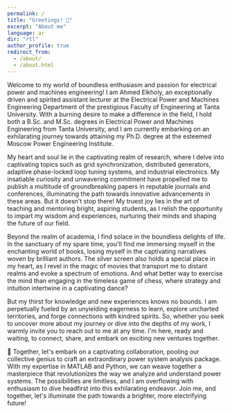 ```yaml
---
permalink: /
title: "Greetings! 👋"
excerpt: "About me"
language: ar
dir: "rtl"
author_profile: true
redirect_from: 
  - /about/
  - /about.html
---
```


Welcome to my world of boundless enthusiasm and passion for electrical power and machines engineering! I am Ahmed Elkholy, an exceptionally driven and spirited assistant lecturer at the Electrical Power and Machines Engineering Department of the prestigious Faculty of Engineering at Tanta University. With a burning desire to make a difference in the field, I hold both a B.Sc. and M.Sc. degrees in Electrical Power and Machines Engineering from Tanta University, and I am currently embarking on an exhilarating journey towards attaining my Ph.D. degree at the esteemed Moscow Power Engineering Institute.

My heart and soul lie in the captivating realm of research, where I delve into captivating topics such as grid synchronization, distributed generators, adaptive phase-locked loop tuning systems, and industrial electronics. My insatiable curiosity and unwavering commitment have propelled me to publish a multitude of groundbreaking papers in reputable journals and conferences, illuminating the path towards innovative advancements in these areas. But it doesn't stop there! My truest joy lies in the art of teaching and mentoring bright, aspiring students, as I relish the opportunity to impart my wisdom and experiences, nurturing their minds and shaping the future of our field.

Beyond the realm of academia, I find solace in the boundless delights of life. In the sanctuary of my spare time, you'll find me immersing myself in the enchanting world of books, losing myself in the captivating narratives woven by brilliant authors. The silver screen also holds a special place in my heart, as I revel in the magic of movies that transport me to distant realms and evoke a spectrum of emotions. And what better way to exercise the mind than engaging in the timeless game of chess, where strategy and intuition intertwine in a captivating dance?

But my thirst for knowledge and new experiences knows no bounds. I am perpetually fueled by an unyielding eagerness to learn, explore uncharted territories, and forge connections with kindred spirits. So, whether you seek to uncover more about my journey or dive into the depths of my work, I warmly invite you to reach out to me at any time. I'm here, ready and waiting, to connect, share, and embark on exciting new ventures together.

👯 Together, let's embark on a captivating collaboration, pooling our collective genius to craft an extraordinary power system analysis package. With my expertise in MATLAB and Python, we can weave together a masterpiece that revolutionizes the way we analyze and understand power systems. The possibilities are limitless, and I am overflowing with enthusiasm to dive headfirst into this exhilarating endeavor. Join me, and together, let's illuminate the path towards a brighter, more electrifying future!
